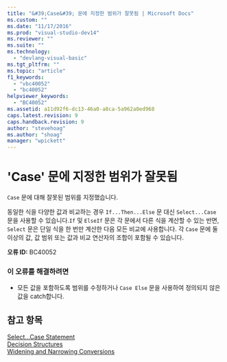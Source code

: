 ```yaml
---
title: "&#39;Case&#39; 문에 지정한 범위가 잘못됨 | Microsoft Docs"
ms.custom: ""
ms.date: "11/17/2016"
ms.prod: "visual-studio-dev14"
ms.reviewer: ""
ms.suite: ""
ms.technology: 
  - "devlang-visual-basic"
ms.tgt_pltfrm: ""
ms.topic: "article"
f1_keywords: 
  - "vbc40052"
  - "bc40052"
helpviewer_keywords: 
  - "BC40052"
ms.assetid: a11d92f6-dc13-46a0-a8ca-5a962a0ed968
caps.latest.revision: 9
caps.handback.revision: 9
author: "stevehoag"
ms.author: "shoag"
manager: "wpickett"
---
```

# &#39;Case&#39; 문에 지정한 범위가 잘못됨
`Case` 문에 대해 잘못된 범위를 지정했습니다.  
  
 동일한 식을 다양한 값과 비교하는 경우 `If...Then...Else` 문 대신 `Select...Case` 문을 사용할 수 있습니다.`If` 및 `ElseIf` 문은 각 문에서 다른 식을 계산할 수 있는 반면, `Select` 문은 단일 식을 한 번만 계산한 다음 모든 비교에 사용합니다. 각 `Case` 문에 둘 이상의 값, 값 범위 또는 값과 비교 연산자의 조합이 포함될 수 있습니다.  
  
 **오류 ID:** BC40052  
  
### 이 오류를 해결하려면  
  
-   모든 값을 포함하도록 범위를 수정하거나 `Case Else` 문을 사용하여 정의되지 않은 값을 catch합니다.  
  
## 참고 항목  
 [Select...Case Statement](../Topic/Select...Case%20Statement%20\(Visual%20Basic\).md)   
 [Decision Structures](../Topic/Decision%20Structures%20\(Visual%20Basic\).md)   
 [Widening and Narrowing Conversions](../Topic/Widening%20and%20Narrowing%20Conversions%20\(Visual%20Basic\).md)
